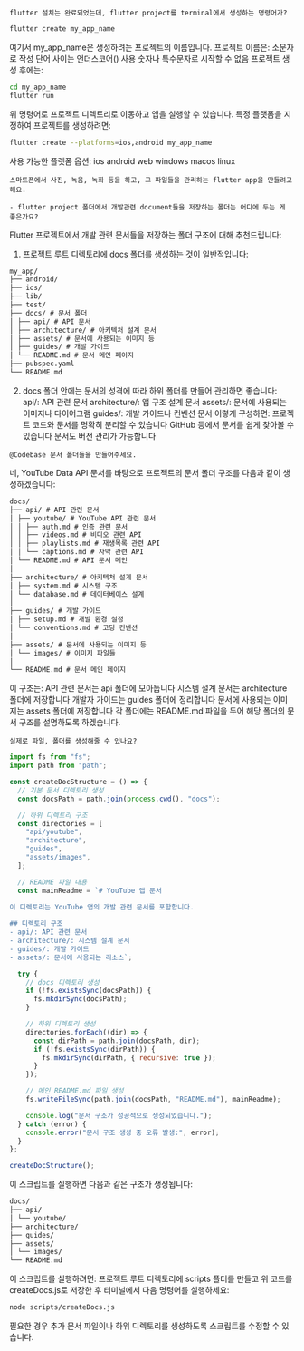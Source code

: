 ```prompt
flutter 설치는 완료되었는데, flutter project를 terminal에서 생성하는 명령어가?
```

```sh
flutter create my_app_name
```

여기서 my_app_name은 생성하려는 프로젝트의 이름입니다. 프로젝트 이름은:
소문자로 작성
단어 사이는 언더스코어() 사용
숫자나 특수문자로 시작할 수 없음
프로젝트 생성 후에는:

```sh
cd my_app_name
flutter run
```

위 명령어로 프로젝트 디렉토리로 이동하고 앱을 실행할 수 있습니다.
특정 플랫폼을 지정하여 프로젝트를 생성하려면:

```sh
flutter create --platforms=ios,android my_app_name
```

사용 가능한 플랫폼 옵션:
ios
android
web
windows
macos
linux

```prompt
스마트폰에서 사진, 녹음, 녹화 등을 하고, 그 파일들을 관리하는 flutter app을 만들려고 해요.

- flutter project 폴더에서 개발관련 document들을 저장하는 폴더는 어디에 두는 게 좋은가요?
```

Flutter 프로젝트에서 개발 관련 문서들을 저장하는 폴더 구조에 대해 추천드립니다:

1. 프로젝트 루트 디렉토리에 docs 폴더를 생성하는 것이 일반적입니다:

```md
my_app/
├── android/
├── ios/
├── lib/
├── test/
├── docs/ # 문서 폴더
│ ├── api/ # API 문서
│ ├── architecture/ # 아키텍처 설계 문서
│ ├── assets/ # 문서에 사용되는 이미지 등
│ ├── guides/ # 개발 가이드
│ └── README.md # 문서 메인 페이지
├── pubspec.yaml
└── README.md
```

2. docs 폴더 안에는 문서의 성격에 따라 하위 폴더를 만들어 관리하면 좋습니다:
   api/: API 관련 문서
   architecture/: 앱 구조 설계 문서
   assets/: 문서에 사용되는 이미지나 다이어그램
   guides/: 개발 가이드나 컨벤션 문서
   이렇게 구성하면:
   프로젝트 코드와 문서를 명확히 분리할 수 있습니다
   GitHub 등에서 문서를 쉽게 찾아볼 수 있습니다
   문서도 버전 관리가 가능합니다

```prompt
@Codebase 문서 폴더들을 만들어주세요.
```

네, YouTube Data API 문서를 바탕으로 프로젝트의 문서 폴더 구조를 다음과 같이 생성하겠습니다:

```md
docs/
├── api/ # API 관련 문서
│ ├── youtube/ # YouTube API 관련 문서
│ │ ├── auth.md # 인증 관련 문서
│ │ ├── videos.md # 비디오 관련 API
│ │ ├── playlists.md # 재생목록 관련 API
│ │ └── captions.md # 자막 관련 API
│ └── README.md # API 문서 메인
│
├── architecture/ # 아키텍처 설계 문서
│ ├── system.md # 시스템 구조
│ └── database.md # 데이터베이스 설계
│
├── guides/ # 개발 가이드
│ ├── setup.md # 개발 환경 설정
│ └── conventions.md # 코딩 컨벤션
│
├── assets/ # 문서에 사용되는 이미지 등
│ └── images/ # 이미지 파일들
│
└── README.md # 문서 메인 페이지
```

이 구조는:
API 관련 문서는 api 폴더에 모아둡니다
시스템 설계 문서는 architecture 폴더에 저장합니다
개발자 가이드는 guides 폴더에 정리합니다
문서에 사용되는 이미지는 assets 폴더에 저장합니다
각 폴더에는 README.md 파일을 두어 해당 폴더의 문서 구조를 설명하도록 하겠습니다.

```prompt
실제로 파일, 폴더를 생성해줄 수 있나요?
```

```js
import fs from "fs";
import path from "path";

const createDocStructure = () => {
  // 기본 문서 디렉토리 생성
  const docsPath = path.join(process.cwd(), "docs");

  // 하위 디렉토리 구조
  const directories = [
    "api/youtube",
    "architecture",
    "guides",
    "assets/images",
  ];

  // README 파일 내용
  const mainReadme = `# YouTube 앱 문서
  
이 디렉토리는 YouTube 앱의 개발 관련 문서를 포함합니다.

## 디렉토리 구조
- api/: API 관련 문서
- architecture/: 시스템 설계 문서
- guides/: 개발 가이드
- assets/: 문서에 사용되는 리소스`;

  try {
    // docs 디렉토리 생성
    if (!fs.existsSync(docsPath)) {
      fs.mkdirSync(docsPath);
    }

    // 하위 디렉토리 생성
    directories.forEach((dir) => {
      const dirPath = path.join(docsPath, dir);
      if (!fs.existsSync(dirPath)) {
        fs.mkdirSync(dirPath, { recursive: true });
      }
    });

    // 메인 README.md 파일 생성
    fs.writeFileSync(path.join(docsPath, "README.md"), mainReadme);

    console.log("문서 구조가 성공적으로 생성되었습니다.");
  } catch (error) {
    console.error("문서 구조 생성 중 오류 발생:", error);
  }
};

createDocStructure();
```

이 스크립트를 실행하면 다음과 같은 구조가 생성됩니다:

```md
docs/
├── api/
│ └── youtube/
├── architecture/
├── guides/
├── assets/
│ └── images/
└── README.md
```

이 스크립트를 실행하려면:
프로젝트 루트 디렉토리에 scripts 폴더를 만들고
위 코드를 createDocs.js로 저장한 후
터미널에서 다음 명령어를 실행하세요:

```sh
node scripts/createDocs.js
```

필요한 경우 추가 문서 파일이나 하위 디렉토리를 생성하도록 스크립트를 수정할 수 있습니다.

